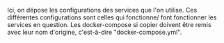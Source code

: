 Ici, on dépose les configurations des services que l'on utilise. Ces différentes configurations sont celles qui fonctionne/ font fonctionner les services en question. Les docker-compose si copier doivent être remis avec leur nom d'origine, c'est-à-dire "docker-compose.yml".

